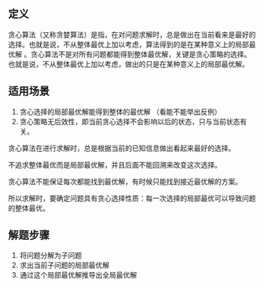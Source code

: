 ## 定义

贪心算法（又称贪婪算法）是指，在对问题求解时，总是做出在当前看来是最好的选择。也就是说，不从整体最优上加以考虑，算法得到的是在某种意义上的局部最优解 。贪心算法不是对所有问题都能得到整体最优解，关键是贪心策略的选择。也就是说，不从整体最优上加以考虑，做出的只是在某种意义上的局部最优解。


## 适用场景

1. 贪心选择的局部最优解能得到整体的最优解 （看能不能举出反例）
2. 贪心策略无后效性，即当前贪心选择不会影响以后的状态，只与当前状态有关。

贪心算法在进行求解时，总是根据当前的已知信息做出看起来最好的选择。

不追求整体最优而是局部最优解，并且后面不能回溯来改变这次选择。

贪心算法不能保证每次都能找到最优解，有时候只能找到接近最优解的方案。

所以求解时，要确定问题具有贪心选择性质：每一次选择的局部最优可以导致问题的整体最优。


## 解题步骤

1. 将问题分解为子问题
2. 求出当前子问题的局部最优解
3. 通过这个局部最优解推导出全局最优解


